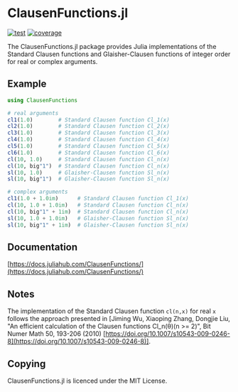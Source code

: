 ClausenFunctions.jl
===================

[![test](https://github.com/Expander/ClausenFunctions.jl/actions/workflows/build.yml/badge.svg)](https://github.com/Expander/ClausenFunctions.jl/actions/workflows/build.yml)
[![coverage](https://coveralls.io/repos/github/Expander/ClausenFunctions.jl/badge.svg)](https://coveralls.io/github/Expander/ClausenFunctions.jl)

The ClausenFunctions.jl package provides Julia implementations of the
Standard Clausen functions and Glaisher-Clausen functions of integer
order for real or complex arguments.


Example
-------

```.jl
using ClausenFunctions

# real arguments
cl1(1.0)        # Standard Clausen function Cl_1(x)
cl2(1.0)        # Standard Clausen function Cl_2(x)
cl3(1.0)        # Standard Clausen function Cl_3(x)
cl4(1.0)        # Standard Clausen function Cl_4(x)
cl5(1.0)        # Standard Clausen function Cl_5(x)
cl6(1.0)        # Standard Clausen function Cl_6(x)
cl(10, 1.0)     # Standard Clausen function Cl_n(x)
cl(10, big"1")  # Standard Clausen function Cl_n(x)
sl(10, 1.0)     # Glaisher-Clausen function Sl_n(x)
sl(10, big"1")  # Glaisher-Clausen function Sl_n(x)

# complex arguments
cl1(1.0 + 1.0im)      # Standard Clausen function Cl_1(x)
cl(10, 1.0 + 1.0im)   # Standard Clausen function Cl_n(x)
cl(10, big"1" + 1im)  # Standard Clausen function Cl_n(x)
sl(10, 1.0 + 1.0im)   # Glaisher-Clausen function Sl_n(x)
sl(10, big"1" + 1im)  # Glaisher-Clausen function Sl_n(x)
```


Documentation
-------------

[https://docs.juliahub.com/ClausenFunctions/](https://docs.juliahub.com/ClausenFunctions/)


Notes
-----

The implementation of the Standard Clausen function `cl(n,x)` for real
`x` follows the approach presented in [Jiming Wu, Xiaoping Zhang,
Dongjie Liu, "An efficient calculation of the Clausen functions
Cl_n(θ)(n >= 2)", Bit Numer Math 50, 193-206 (2010)
[https://doi.org/10.1007/s10543-009-0246-8](https://doi.org/10.1007/s10543-009-0246-8)].


Copying
-------

ClausenFunctions.jl is licenced under the MIT License.

